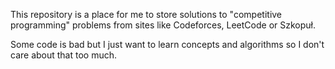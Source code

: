 This repository is a place for me to store solutions to "competitive programming" problems from sites like Codeforces, LeetCode or Szkopuł.

Some code is bad but I just want to learn concepts and algorithms so I don't care about that too much.
